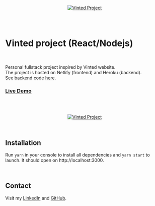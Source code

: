 <p align="center">
  <a href="https://vinted-yann.netlify.app/">
    <img src="https://res.cloudinary.com/dssoozni5/image/upload/v1631090017/vinted/readme/vinted_drgbii.jpg" alt ="Vinted Project"  />
  </a>
</p>
<br/>
<br/>
<h1>Vinted project (React/Nodejs)</h1>
<br/>

Personal fullstack project inspired by Vinted website.<br>
The project is hosted on Netlify (frontend) and Heroku (backend).<br> 
See backend code <a href="https://github.com/acctYann/Vinted-backend.git"> here</a>.</br>

<h3>
  <a href="https://vinted-yann.netlify.app/">Live Demo</a>
</h3>
<br/>
<br/>

<p align="center">
  <a href="https://vinted-yann.netlify.app/ ">
    <img src="https://res.cloudinary.com/dssoozni5/image/upload/v1631117293/vinted/readme/vinted_imucqe.gif" alt ="Vinted Project"/>
  </a>
</p>
<br/>

<h2>Installation</h2>
<p>Run <code>yarn</code> in your console to install all dependencies and <code>yarn start</code> to launch. It should open on http://localhost:3000.</p>
<br/>

<h2>Contact</h2>
<p>Visit my <a href="https://www.linkedin.com/in/yannponcet"> LinkedIn</a> and <a href="https://github.com/acctYann"> GitHub</a>.</p>
<br/>
